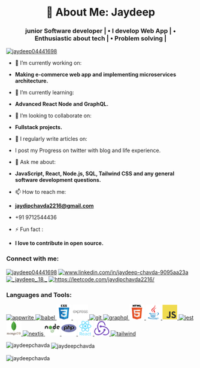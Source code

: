 <h1 align="center">💫 About Me: Jaydeep</h1>
<h3 align="center">junior Software developer | • I develop Web App | • Enthusiastic about tech | • Problem solving |</h3>


<p align="left"> <a href="https://twitter.com/jaydeep04441698" target="blank"><img src="https://img.shields.io/twitter/follow/jaydeep04441698?logo=twitter&style=for-the-badge" alt="jaydeep04441698" /></a> </p>

- 🔭 I’m currently working on:
-  **Making e-commerce web app and implementing microservices architecture.**

- 🌱 I’m currently learning:
- **Advanced React Node and GraphQL.**

- 👯 I’m looking to collaborate on:
-  **Fullstack projects.**

- 📝 I regularly write articles on:
-  I post my Progress on twitter with blog and life experience.

- 💬 Ask me about:
-  **JavaScript, React, Node.js, SQL, Tailwind CSS and any general software development questions.**

- 📫 How to reach me:
- **jaydipchavda2216@gmail.com**
- +91 9712544436

- ⚡ Fun fact :
-  **I love to contribute in open source.**

<h3 align="left">Connect with me:</h3>
<p align="left">
<a href="https://twitter.com/jaydeep04441698" target="blank"><img align="center" src="https://raw.githubusercontent.com/rahuldkjain/github-profile-readme-generator/master/src/images/icons/Social/twitter.svg" alt="jaydeep04441698" height="30" width="40" /></a>
<a href="https://linkedin.com/in/www.linkedin.com/in/jaydeep-chavda-9095aa23a" target="blank"><img align="center" src="https://raw.githubusercontent.com/rahuldkjain/github-profile-readme-generator/master/src/images/icons/Social/linked-in-alt.svg" alt="www.linkedin.com/in/jaydeep-chavda-9095aa23a" height="30" width="40" /></a>
<a href="https://instagram.com/_jaydeep_.18._" target="blank"><img align="center" src="https://raw.githubusercontent.com/rahuldkjain/github-profile-readme-generator/master/src/images/icons/Social/instagram.svg" alt="_jaydeep_.18._" height="30" width="40" /></a>
<a href="https://www.leetcode.com/https://leetcode.com/jaydipchavda2216/" target="blank"><img align="center" src="https://raw.githubusercontent.com/rahuldkjain/github-profile-readme-generator/master/src/images/icons/Social/leet-code.svg" alt="https://leetcode.com/jaydipchavda2216/" height="30" width="40" /></a>
</p>

<h3 align="left">Languages and Tools:</h3>
<p align="left"> <a href="https://appwrite.io" target="_blank" rel="noreferrer"> <img src="https://www.vectorlogo.zone/logos/appwriteio/appwriteio-icon.svg" alt="appwrite" width="40" height="40"/> </a> <a href="https://babeljs.io/" target="_blank" rel="noreferrer"> <img src="https://www.vectorlogo.zone/logos/babeljs/babeljs-icon.svg" alt="babel" width="40" height="40"/> </a> <a href="https://www.w3schools.com/css/" target="_blank" rel="noreferrer"> <img src="https://raw.githubusercontent.com/devicons/devicon/master/icons/css3/css3-original-wordmark.svg" alt="css3" width="40" height="40"/> </a> <a href="https://expressjs.com" target="_blank" rel="noreferrer"> <img src="https://raw.githubusercontent.com/devicons/devicon/master/icons/express/express-original-wordmark.svg" alt="express" width="40" height="40"/> </a> <a href="https://git-scm.com/" target="_blank" rel="noreferrer"> <img src="https://www.vectorlogo.zone/logos/git-scm/git-scm-icon.svg" alt="git" width="40" height="40"/> </a> <a href="https://graphql.org" target="_blank" rel="noreferrer"> <img src="https://www.vectorlogo.zone/logos/graphql/graphql-icon.svg" alt="graphql" width="40" height="40"/> </a> <a href="https://www.w3.org/html/" target="_blank" rel="noreferrer"> <img src="https://raw.githubusercontent.com/devicons/devicon/master/icons/html5/html5-original-wordmark.svg" alt="html5" width="40" height="40"/> </a> <a href="https://www.java.com" target="_blank" rel="noreferrer"> <img src="https://raw.githubusercontent.com/devicons/devicon/master/icons/java/java-original.svg" alt="java" width="40" height="40"/> </a> <a href="https://developer.mozilla.org/en-US/docs/Web/JavaScript" target="_blank" rel="noreferrer"> <img src="https://raw.githubusercontent.com/devicons/devicon/master/icons/javascript/javascript-original.svg" alt="javascript" width="40" height="40"/> </a> <a href="https://jestjs.io" target="_blank" rel="noreferrer"> <img src="https://www.vectorlogo.zone/logos/jestjsio/jestjsio-icon.svg" alt="jest" width="40" height="40"/> </a> <a href="https://www.mongodb.com/" target="_blank" rel="noreferrer"> <img src="https://raw.githubusercontent.com/devicons/devicon/master/icons/mongodb/mongodb-original-wordmark.svg" alt="mongodb" width="40" height="40"/> </a> <a href="https://nextjs.org/" target="_blank" rel="noreferrer"> <img src="https://cdn.worldvectorlogo.com/logos/nextjs-2.svg" alt="nextjs" width="40" height="40"/> </a> <a href="https://nodejs.org" target="_blank" rel="noreferrer"> <img src="https://raw.githubusercontent.com/devicons/devicon/master/icons/nodejs/nodejs-original-wordmark.svg" alt="nodejs" width="40" height="40"/> </a> <a href="https://www.php.net" target="_blank" rel="noreferrer"> <img src="https://raw.githubusercontent.com/devicons/devicon/master/icons/php/php-original.svg" alt="php" width="40" height="40"/> </a> <a href="https://reactjs.org/" target="_blank" rel="noreferrer"> <img src="https://raw.githubusercontent.com/devicons/devicon/master/icons/react/react-original-wordmark.svg" alt="react" width="40" height="40"/> </a> <a href="https://redux.js.org" target="_blank" rel="noreferrer"> <img src="https://raw.githubusercontent.com/devicons/devicon/master/icons/redux/redux-original.svg" alt="redux" width="40" height="40"/> </a> <a href="https://tailwindcss.com/" target="_blank" rel="noreferrer"> <img src="https://www.vectorlogo.zone/logos/tailwindcss/tailwindcss-icon.svg" alt="tailwind" width="40" height="40"/> </a> </p>

<p><img align="left" src="https://github-readme-stats.vercel.app/api/top-langs?username=jaydeepchavda&show_icons=true&locale=en&layout=compact" alt="jaydeepchavda" /></p>

<p>&nbsp;<img align="center" src="https://github-readme-stats.vercel.app/api?username=jaydeepchavda&show_icons=true&locale=en" alt="jaydeepchavda" /></p>

<p><img align="center" src="https://github-readme-streak-stats.herokuapp.com/?user=jaydeepchavda&" alt="jaydeepchavda" /></p>
